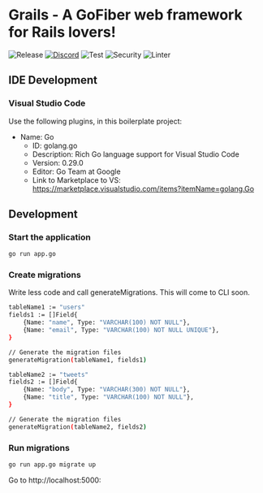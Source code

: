 # Grails - A GoFiber web framework for Rails lovers!

![Release](https://img.shields.io/github/release/gofiber/boilerplate.svg)
[![Discord](https://img.shields.io/badge/discord-join%20channel-7289DA)](https://gofiber.io/discord)
![Test](https://github.com/gofiber/boilerplate/workflows/Test/badge.svg)
![Security](https://github.com/gofiber/boilerplate/workflows/Security/badge.svg)
![Linter](https://github.com/gofiber/boilerplate/workflows/Linter/badge.svg)


## IDE Development

### Visual Studio Code

Use the following plugins, in this boilerplate project:
- Name: Go
  - ID: golang.go
  - Description: Rich Go language support for Visual Studio Code
  - Version: 0.29.0
  - Editor: Go Team at Google
  - Link to Marketplace to VS: https://marketplace.visualstudio.com/items?itemName=golang.Go

## Development

### Start the application 


```bash
go run app.go
```

### Create migrations
Write less code and call generateMigrations. This will come to CLI soon.

```bash
tableName1 := "users"
fields1 := []Field{
	{Name: "name", Type: "VARCHAR(100) NOT NULL"},
	{Name: "email", Type: "VARCHAR(100) NOT NULL UNIQUE"},
}

// Generate the migration files
generateMigration(tableName1, fields1)

tableName2 := "tweets"
fields2 := []Field{
 	{Name: "body", Type: "VARCHAR(300) NOT NULL"},
 	{Name: "title", Type: "VARCHAR(100) NOT NULL"},
}

// Generate the migration files
generateMigration(tableName2, fields2)
```


### Run migrations


```bash
go run app.go migrate up
```


Go to http://localhost:5000:
